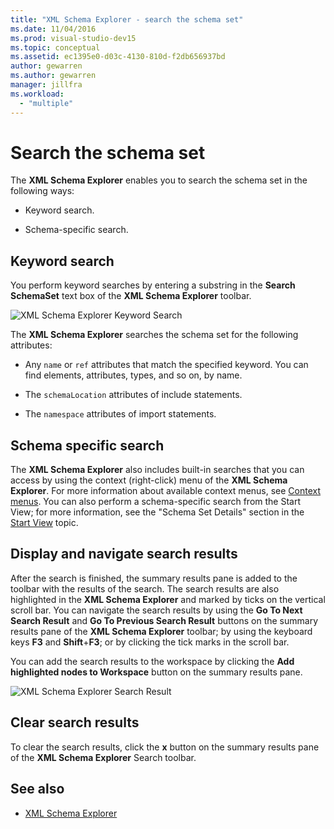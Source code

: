 ```yaml
---
title: "XML Schema Explorer - search the schema set"
ms.date: 11/04/2016
ms.prod: visual-studio-dev15
ms.topic: conceptual
ms.assetid: ec1395e0-d03c-4130-810d-f2db656937bd
author: gewarren
ms.author: gewarren
manager: jillfra
ms.workload:
  - "multiple"
---
```

# Search the schema set

The **XML Schema Explorer** enables you to search the schema set in the following ways:

-   Keyword search.

-   Schema-specific search.

## Keyword search

 You perform keyword searches by entering a substring in the **Search SchemaSet** text box of the **XML Schema Explorer** toolbar.

 ![XML Schema Explorer Keyword Search](../xml-tools/media/schemaexplorersearch.gif)

 The **XML Schema Explorer** searches the schema set for the following attributes:

-   Any `name` or `ref` attributes that match the specified keyword. You can find elements, attributes, types, and so on, by name.

-   The `schemaLocation` attributes of include statements.

-   The `namespace` attributes of import statements.

## Schema specific search

 The **XML Schema Explorer** also includes built-in searches that you can access by using the context (right-click) menu of the **XML Schema Explorer**. For more information about available context menus, see [Context menus](../xml-tools/context-menus-xml-schema-explorer.md). You can also perform a schema-specific search from the Start View; for more information, see the "Schema Set Details" section in the [Start View](../xml-tools/start-view.md) topic.

## Display and navigate search results

 After the search is finished, the summary results pane is added to the toolbar with the results of the search. The search results are also highlighted in the **XML Schema Explorer** and marked by ticks on the vertical scroll bar. You can navigate the search results by using the **Go To Next Search Result** and **Go To Previous Search Result** buttons on the summary results pane of the **XML Schema Explorer** toolbar; by using the keyboard keys **F3** and **Shift**+**F3**; or by clicking the tick marks in the scroll bar.

 You can add the search results to the workspace by clicking the **Add highlighted nodes to Workspace** button on the summary results pane.

 ![XML Schema Explorer Search Result](../xml-tools/media/schemaexplorersearchresult.gif)

## Clear search results

 To clear the search results, click the **x** button on the summary results pane of the **XML Schema Explorer** Search toolbar.

## See also

- [XML Schema Explorer](../xml-tools/xml-schema-explorer.md)